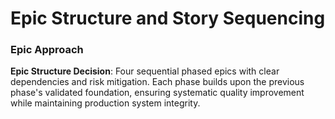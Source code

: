 # Epic Structure and Story Sequencing

### Epic Approach
**Epic Structure Decision**: Four sequential phased epics with clear dependencies and risk mitigation. Each phase builds upon the previous phase's validated foundation, ensuring systematic quality improvement while maintaining production system integrity.
